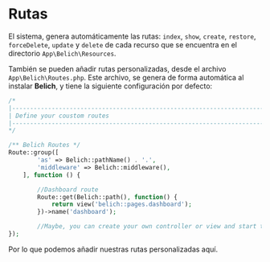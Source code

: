 # Rutas


El sistema, genera automáticamente las rutas: `index`, `show`, `create`, `restore`, `forceDelete`, `update` y `delete` de cada recurso que se encuentra en el directorio `App\Belich\Resources`.

También se pueden añadir rutas personalizadas, desde el archivo 
`App\Belich\Routes.php`. Este archivo, se genera de forma automática al instalar **Belich**, y tiene la siguiente configuración por defecto:

```php
/*
|--------------------------------------------------------------------------
| Define your coustom routes
|--------------------------------------------------------------------------
*/

/** Belich Routes */
Route::group([
        'as' => Belich::pathName() . '.',
        'middleware' => Belich::middleware(),
    ], function () {

        //Dashboard route
        Route::get(Belich::path(), function() {
            return view('belich::pages.dashboard');
        })->name('dashboard');

        //Maybe, you can create your own controller or view and start the magic!
});
```

Por lo que podemos añadir nuestras rutas personalizadas aquí.
